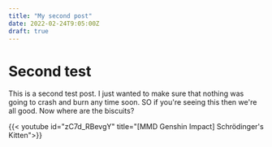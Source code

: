 ```yaml
---
title: "My second post"
date: 2022-02-24T9:05:00Z
draft: true
---
```


# Second test

This is a second test post. I just wanted to make sure that nothing was going to crash and burn any time soon. SO if you're seeing this then we're all good. Now where are the biscuits?

{{< youtube id="zC7d_RBevgY" title="[MMD Genshin Impact] Schrödinger's Kitten">}}
